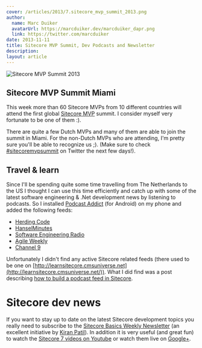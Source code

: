 ```yaml
---
cover: /articles/2013/7.sitecore_mvp_summit_2013.png
author:
  name: Marc Duiker
  avatarUrl: https://marcduiker.dev/marcduiker_dapr.png
  link: https://twitter.com/marcduiker
date: 2013-11-11
title: Sitecore MVP Summit, Dev Podcasts and Newsletter
description:
layout: article
---
```


![Sitecore MVP Summit 2013](/articles/2013/7.sitecore_mvp_summit_2013.png)

## Sitecore MVP Summit Miami

This week more than 60 Sitecore MVPs from 10 different countries will attend the first global [Sitecore MVP](http://sitecoremvpsummit.net/) summit. I consider myself very fortunate to be one of them :).

There are quite a few Dutch MVPs and many of them are able to join the summit in Miami. For the non-Dutch MVPs who are attending, I'm pretty sure you'll be able to recognize us ;). (Make sure to check [#sitecoremvpsummit](https://twitter.com/search?q=%23sitecoremvpsummit) on Twitter the next few days!).

## Travel &amp; learn

Since I'll be spending quite some time travelling from The Netherlands to the US I thought I can use this time efficiently and catch up with some of the latest software engineering & .Net development news by listening to podcasts. So I installed [Podcast Addict](https://play.google.com/store/apps/details?id=com.bambuna.podcastaddict) (for Android) on my phone and added the following feeds:

- [Herding Code](http://herdingcode.com/)
- [HanselMinutes](http://www.hanselminutes.com/)
- [Software Engineering Radio](http://www.se-radio.net/)
- [Agile Weekly](http://integrumtech.com/category/agile-weekly-podcast/)
- [Channel 9](http://channel9.msdn.com/Feeds/RSS)

Unfortunately I didn't find any active Sitecore related feeds (there used to be one on [http://learnsitecore.cmsuniverse.net](http://learnsitecore.cmsuniverse.net/)). What I did find was a post describing [how to build a podcast feed in Sitecore](http://ihuangsitecore.blogspot.nl/2013/06/sitecore-podcast-feed.html).

# Sitecore dev news

If you want to stay up to date on the latest Sitecore development topics you really need to subscribe to the [Sitecore Basics Weekly Newsletter](http://tinyletter.com/sitecorebasics) (an excellent initiative by [Kiran Patil](https://twitter.com/kiranpatils)). In addition it is very useful (and great fun) to watch the [Sitecore 7 videos on Youtube](http://www.youtube.com/user/SitecorePM) or watch them live on [Google+](https://plus.google.com/+sitecore/posts).

